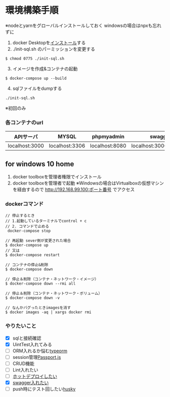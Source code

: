 # 環境構築手順

※nodeとyarnをグローバルインストールしておく
windowsの場合はnpxも忘れずに

1. docker Desktopを[インストール](https://www.docker.com/products/docker-desktop)する
2. ./init-sql.sh のパーミッションを変更する
```
$ chmod 0775 ./init-sql.sh
```
3. イメージを作成&コンテナの起動
```
$ docker-compose up --build
```
4. sqlファイルをdumpする
```
./init-sql.sh
```
※初回のみ

### 各コンテナのurl

| APIサーバ       |       MYSQL    |   phpmyadmin   |  swagger               |
|:--------------:|:--------------:|:--------------:|:----------------------:|
| localhost:3000 | localhost:3306 | localhost:8080 | localhost:3000/swagger |

## for windows 10 home
1. docker toolboxを管理者権限でインストール
2. docker toolboxを管理者で起動
※Windowsの場合はVirtualboxの仮想マシンを経由するので
http://192.168.99.100:ポート番号
でアクセス

### dockerコマンド
```
// 停止するとき
// 1.起動しているターミナルでcontrol + c
// 2. コマンドで止める
 docker-compose stop

// 再起動 sever側が変更された場合
$ docker-compose up
// 又は
$ docker-compose restart

// コンテナの停止&削除
$ docker-compose down

// 停止＆削除（コンテナ・ネットワーク・イメージ）
$ docker-compose down --rmi all

// 停止＆削除（コンテナ・ネットワーク・ボリューム）
$ docker-compose down -v

// なんかバグったときimagesを消す
$ docker images -aq | xargs docker rmi
```

### やりたいこと
- [x] sqlと接続確認
- [x] UintTest入れてみる
- [ ] ORM入れるか悩む[typeorm](https://typeorm.io/#/)
- [ ] session管理[Passport.js ](https://qiita.com/tuneyukkie/items/b1bc2a26cfb7c480e56b)
- [ ] CRUD機能
- [ ] Lint入れたい
- [ ] [ホットデプロイしたい](https://note.com/kawa1228/n/nb18e19fbf4cc)
- [x] [swagger入れたい](https://blog.mamansoft.net/2019/08/12/develop-express-with-typescript-cool-environment/#typescript%E5%8C%96)
- [ ] push時にテスト回したい[husky](https://typicode.github.io/husky/#/)
